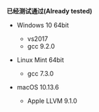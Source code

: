 **已经测试通过(Already tested)** 

* Windows 10 64bit
  * vs2017  
  * gcc 9.2.0  

* Linux Mint 64bit   
  * gcc 7.3.0  

* macOS 10.13.6
  * Apple LLVM 9.1.0

     



